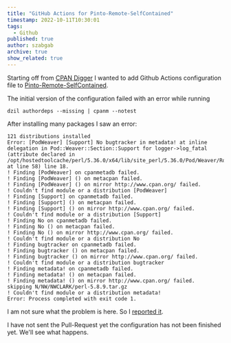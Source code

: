 ```yaml
---
title: "GitHub Actions for Pinto-Remote-SelfContained"
timestamp: 2022-10-11T10:30:01
tags:
  - Github
published: true
author: szabgab
archive: true
show_related: true
---
```



Starting off from [CPAN Digger](https://cpan-digger.perlmaven.com/) I wanted to add Github Actions configuration file to [Pinto-Remote-SelfContained](https://metacpan.org/dist/Pinto-Remote-SelfContained).


The initial version of the configuration failed with an error while running

```
dzil authordeps --missing | cpanm --notest
```

After installing many packages I saw an error:

```
121 distributions installed
Error: [PodWeaver] [Support] No bugtracker in metadata! at inline delegation in Pod::Weaver::Section::Support for logger->log_fatal (attribute declared in /opt/hostedtoolcache/perl/5.36.0/x64/lib/site_perl/5.36.0/Pod/Weaver/Role/Plugin.pm at line 58) line 18.
! Finding [PodWeaver] on cpanmetadb failed.
! Finding [PodWeaver] () on metacpan failed.
! Finding [PodWeaver] () on mirror http://www.cpan.org/ failed.
! Couldn't find module or a distribution [PodWeaver]
! Finding [Support] on cpanmetadb failed.
! Finding [Support] () on metacpan failed.
! Finding [Support] () on mirror http://www.cpan.org/ failed.
! Couldn't find module or a distribution [Support]
! Finding No on cpanmetadb failed.
! Finding No () on metacpan failed.
! Finding No () on mirror http://www.cpan.org/ failed.
! Couldn't find module or a distribution No
! Finding bugtracker on cpanmetadb failed.
! Finding bugtracker () on metacpan failed.
! Finding bugtracker () on mirror http://www.cpan.org/ failed.
! Couldn't find module or a distribution bugtracker
! Finding metadata! on cpanmetadb failed.
! Finding metadata! () on metacpan failed.
! Finding metadata! () on mirror http://www.cpan.org/ failed.
skipping N/NW/NWCLARK/perl-5.8.9.tar.gz
! Couldn't find module or a distribution metadata!
Error: Process completed with exit code 1.
```

I am not sure what the problem is here. So I [reported it](https://github.com/reyjrar/Pinto-Remote-SelfContained/issues/2).

I have not sent the Pull-Request yet the configuration has not been finished yet. We'll see what happens.

